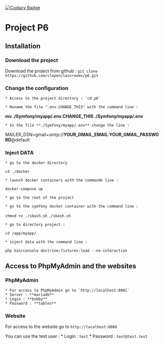 [![Codacy Badge](https://app.codacy.com/project/badge/Grade/eab5d78c07814f4d8c8ff28dcd75b0d0)](https://www.codacy.com/gh/clopenclassrooms/p6/dashboard?utm_source=github.com&amp;utm_medium=referral&amp;utm_content=clopenclassrooms/p6&amp;utm_campaign=Badge_Grade)

# Project P6
## Installation
### Download the project
Download the project from github : 
`git clone https://github.com/clopenclassrooms/p6.git`

### Change the configuration
    * Access to the project directory : `cd p6`

    * Rename the file ".env.CHANGE_THIS" with the command line : 
**mv ./Symfony/myapp/.env.CHANGE_THIS ./Symfony/myapp/.env**

    * In the file **./Symfony/myapp/.env** change the line : 
MAILER_DSN=gmail+smtp://**YOUR_GMAIL_EMAIL**:**YOUR_GMAIL_PASSWORD**@default

### Inject DATA
    * go to the docker directory 
`cd ./docker`

    * launch docker containers with the commande line : 
`docker-compose up`

    * go to the root of the project

    * go to the symfony docker container with the command line :
`chmod +x ./sbash.sh` 
`./sbash.sh`

    * go to directory project : 
`cd /app/myapp/`

    * inject data with the command line :
`php bin/console doctrine:fixtures:load --no-interaction`

## Access to PhpMyAdmin and the websites
### PhpMyAdmin
    * For access to PhpMyAdmin go to `http://localhost:8001`
    * Server : **mariadb**
    * Login : **bobby**
    * Password : **tables**
### Website
For access to the website go to `http://localhost:8000`

You can use the test user : 
    * Login : `test`
    * Password : `test@test.test`